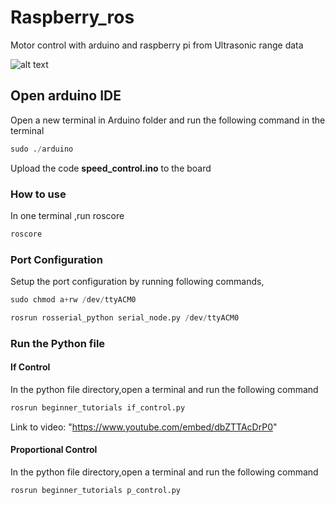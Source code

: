 # Raspberry_ros
 Motor control with arduino and raspberry pi from Ultrasonic range data

![alt text](https://github.com/pvrohin/raspberry_ros/blob/master/images/raspberry_ros.jpg)
## Open arduino IDE
Open a new terminal in Arduino folder and run the following command in the terminal
```python
sudo ./arduino
```
Upload the code **speed_control.ino** to the board

### How to use

In one terminal ,run roscore
```python
roscore
```
### Port Configuration
Setup the port configuration by running following commands,
```python
sudo chmod a+rw /dev/ttyACM0

rosrun rosserial_python serial_node.py /dev/ttyACM0
```
### Run the Python file
#### If Control 
In the python file directory,open a terminal and run the following command
```python 
rosrun beginner_tutorials if_control.py
```

Link to video: "https://www.youtube.com/embed/dbZTTAcDrP0" 

#### Proportional Control
In the python file directory,open a terminal and run the following command
```python
rosrun beginner_tutorials p_control.py
```
